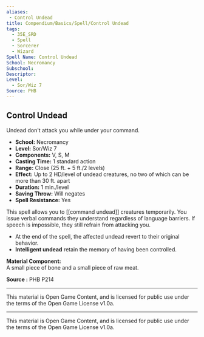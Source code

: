 ```yaml
---
aliases:
 - Control Undead
title: Compendium/Basics/Spell/Control Undead
tags:
  - 35E_SRD
  - Spell
  - Sorcerer
  - Wizard
Spell Name: Control Undead
School: Necromancy
Subschool: 
Descriptor: 
Level:
  - Sor/Wiz 7
Source: PHB
---
```


## Control Undead

Undead don't attack you while under your command.

* **School:** Necromancy  
* **Level:** Sor/Wiz 7  
* **Components:** V, S, M  
* **Casting Time:** 1 standard action  
* **Range:** Close (25 ft. + 5 ft./2 levels)  
* **Effect:** Up to 2 HD/level of undead creatures, no two of which can be more than 30 ft. apart  
* **Duration:** 1 min./level  
* **Saving Throw:** Will negates  
* **Spell Resistance:** Yes

This spell allows you to [[command undead]] creatures temporarily. You issue verbal commands they understand regardless of language barriers. If speech is impossible, they still refrain from attacking you.

- At the end of the spell, the affected undead revert to their original behavior.
- **Intelligent undead** retain the memory of having been controlled.

**Material Component:**  
A small piece of bone and a small piece of raw meat.

**Source :** PHB P214

---

This material is Open Game Content, and is licensed for public use under  
the terms of the Open Game License v1.0a.

---

This material is Open Game Content, and is licensed for public use under the terms of the Open Game License v1.0a.

